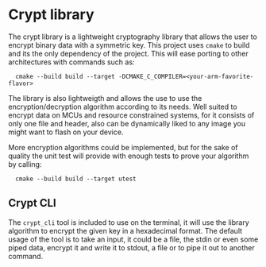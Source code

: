 # Crypt library

The crypt library is a lightweight cryptography library that allows the user to encrypt
binary data with a symmetric key. This project uses `cmake` to build and its the only
dependency of the project. This will ease porting to other architectures with commands
such as:

```
  cmake --build build --target -DCMAKE_C_COMPILER=<your-arm-favorite-flavor>
```

The library is also lightweigth and allows the use to use the encryption/decryption algorithm
according to its needs. Well suited to encrypt data on MCUs and resource constrained systems, for
it consists of only one file and header, also can be dynamically liked to any image you might want
to flash on your device.

More encryption algorithms could be implemented, but for the sake of quality the unit test will
provide with enough tests to prove your algorithm by calling:
```
  cmake --build build --target utest
```

## Crypt CLI

The `crypt_cli` tool is included to use on the terminal, it will use the library
algorithm to encrypt the given key in a hexadecimal format. The default usage of the
tool is to take an input, it could be a file, the stdin or even some piped data, encrypt
it and write it to stdout, a file or to pipe it out to another command. 
